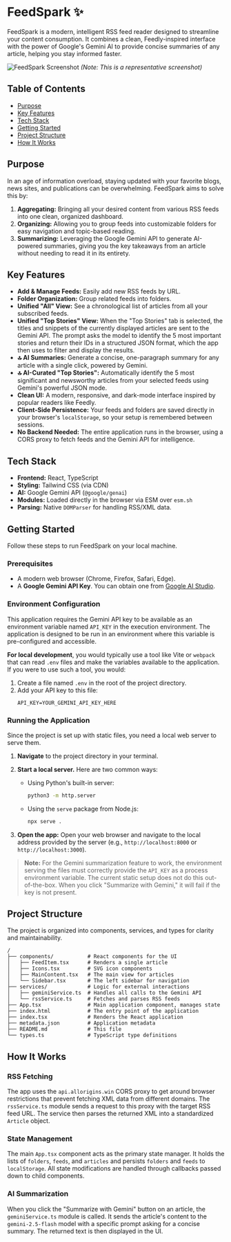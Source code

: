# FeedSpark ✨

FeedSpark is a modern, intelligent RSS feed reader designed to streamline your content consumption. It combines a clean, Feedly-inspired interface with the power of Google's Gemini AI to provide concise summaries of any article, helping you stay informed faster.

![FeedSpark Screenshot](https://storage.googleapis.com/project-screenshots/feedspark-screenshot.png)
_(Note: This is a representative screenshot)_

## Table of Contents

- [Purpose](#purpose)
- [Key Features](#key-features)
- [Tech Stack](#tech-stack)
- [Getting Started](#getting-started)
- [Project Structure](#project-structure)
- [How It Works](#how-it-works)

## Purpose

In an age of information overload, staying updated with your favorite blogs, news sites, and publications can be overwhelming. FeedSpark aims to solve this by:

1.  **Aggregating:** Bringing all your desired content from various RSS feeds into one clean, organized dashboard.
2.  **Organizing:** Allowing you to group feeds into customizable folders for easy navigation and topic-based reading.
3.  **Summarizing:** Leveraging the Google Gemini API to generate AI-powered summaries, giving you the key takeaways from an article without needing to read it in its entirety.

## Key Features

- **Add & Manage Feeds:** Easily add new RSS feeds by URL.
- **Folder Organization:** Group related feeds into folders.
- **Unified "All" View:** See a chronological list of articles from all your subscribed feeds.
- **Unified "Top Stories" View:** When the "Top Stories" tab is selected, the titles and snippets of the currently displayed articles are sent to the Gemini API. The prompt asks the model to identify the 5 most important stories and return their IDs in a structured JSON format, which the app then uses to filter and display the results.
- **🔝 AI Summaries:** Generate a concise, one-paragraph summary for any article with a single click, powered by Gemini.
- **🔝 AI-Curated "Top Stories":** Automatically identify the 5 most significant and newsworthy articles from your selected feeds using Gemini's powerful JSON mode.
- **Clean UI:** A modern, responsive, and dark-mode interface inspired by popular readers like Feedly.
- **Client-Side Persistence:** Your feeds and folders are saved directly in your browser's `localStorage`, so your setup is remembered between sessions.
- **No Backend Needed:** The entire application runs in the browser, using a CORS proxy to fetch feeds and the Gemini API for intelligence.

## Tech Stack

- **Frontend:** React, TypeScript
- **Styling:** Tailwind CSS (via CDN)
- **AI:** Google Gemini API (`@google/genai`)
- **Modules:** Loaded directly in the browser via ESM over `esm.sh`
- **Parsing:** Native `DOMParser` for handling RSS/XML data.

## Getting Started

Follow these steps to run FeedSpark on your local machine.

### Prerequisites

- A modern web browser (Chrome, Firefox, Safari, Edge).
- A **Google Gemini API Key**. You can obtain one from [Google AI Studio](https://aistudio.google.com/app/apikey).

### Environment Configuration

This application requires the Gemini API key to be available as an environment variable named `API_KEY` in the execution environment. The application is designed to be run in an environment where this variable is pre-configured and accessible.

**For local development**, you would typically use a tool like Vite or `webpack` that can read `.env` files and make the variables available to the application. If you were to use such a tool, you would:

1.  Create a file named `.env` in the root of the project directory.
2.  Add your API key to this file:
    ```
    API_KEY=YOUR_GEMINI_API_KEY_HERE
    ```

### Running the Application

Since the project is set up with static files, you need a local web server to serve them.

1.  **Navigate** to the project directory in your terminal.
2.  **Start a local server.** Here are two common ways:

    - Using Python's built-in server:
      ```bash
      python3 -m http.server
      ```
    - Using the `serve` package from Node.js:
      ```bash
      npx serve .
      ```

3.  **Open the app:** Open your web browser and navigate to the local address provided by the server (e.g., `http://localhost:8000` or `http://localhost:3000`).

> **Note:** For the Gemini summarization feature to work, the environment serving the files must correctly provide the `API_KEY` as a process environment variable. The current static setup does not do this out-of-the-box. When you click "Summarize with Gemini," it will fail if the key is not present.

## Project Structure

The project is organized into components, services, and types for clarity and maintainability.

```
/
├── components/           # React components for the UI
│   ├── FeedItem.tsx      # Renders a single article
│   ├── Icons.tsx         # SVG icon components
│   ├── MainContent.tsx   # The main view for articles
│   └── Sidebar.tsx       # The left sidebar for navigation
├── services/             # Logic for external interactions
│   ├── geminiService.ts  # Handles all calls to the Gemini API
│   └── rssService.ts     # Fetches and parses RSS feeds
├── App.tsx               # Main application component, manages state
├── index.html            # The entry point of the application
├── index.tsx             # Renders the React application
├── metadata.json         # Application metadata
├── README.md             # This file
└── types.ts              # TypeScript type definitions
```

## How It Works

### RSS Fetching

The app uses the `api.allorigins.win` CORS proxy to get around browser restrictions that prevent fetching XML data from different domains. The `rssService.ts` module sends a request to this proxy with the target RSS feed URL. The service then parses the returned XML into a standardized `Article` object.

### State Management

The main `App.tsx` component acts as the primary state manager. It holds the lists of `folders`, `feeds`, and `articles` and persists `folders` and `feeds` to `localStorage`. All state modifications are handled through callbacks passed down to child components.

### AI Summarization

When you click the "Summarize with Gemini" button on an article, the `geminiService.ts` module is called. It sends the article's content to the `gemini-2.5-flash` model with a specific prompt asking for a concise summary. The returned text is then displayed in the UI.
